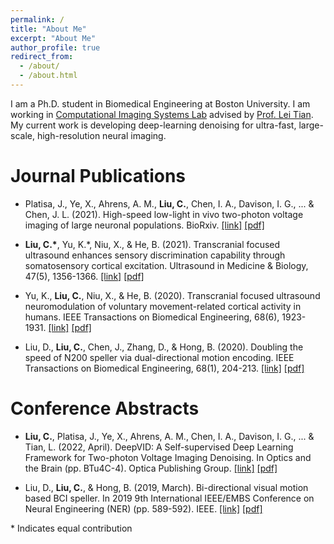 ```yaml
---
permalink: /
title: "About Me"
excerpt: "About Me"
author_profile: true
redirect_from: 
  - /about/
  - /about.html
---
```


I am a Ph.D. student in Biomedical Engineering at Boston University. I am working in [Computational Imaging Systems Lab](https://sites.bu.edu/tianlab/) advised by [Prof. Lei Tian](https://sites.bu.edu/tianlab/people/lei-tian/). My current work is developing deep-learning denoising for ultra-fast, large-scale, high-resolution neural imaging. 

# Journal Publications

* Platisa, J., Ye, X., Ahrens, A. M., **Liu, C.**, Chen, I. A., Davison, I. G., ... & Chen, J. L. (2021). High-speed low-light in vivo two-photon voltage imaging of large neuronal populations. BioRxiv. 
[[link]](https://www.biorxiv.org/content/10.1101/2021.12.07.471668v1)
[[pdf]](/files/Platisa_et_al_2021_High-Speed_Low-Light_In_Vivo_Two-Photon_Voltage_Imaging_of_Large_Neuronal_Populations.pdf)

* **Liu, C.\***, Yu, K.\*, Niu, X., & He, B. (2021). Transcranial focused ultrasound enhances sensory discrimination capability through somatosensory cortical excitation. Ultrasound in Medicine & Biology, 47(5), 1356-1366.
[[link]](https://www.sciencedirect.com/science/article/pii/S0301562921000508)
[[pdf]](/files/Liu_et_al_2021_Transcranial_Focused_Ultrasound_Enhances_Sensory_Discrimination_Capability.pdf)

* Yu, K., **Liu, C.**, Niu, X., & He, B. (2020). Transcranial focused ultrasound neuromodulation of voluntary movement-related cortical activity in humans. IEEE Transactions on Biomedical Engineering, 68(6), 1923-1931.
[[link]](https://ieeexplore.ieee.org/abstract/document/9226094)
[[pdf]](/files/Yu_et_al_2020_Transcrania_Focused_Ultrasound_Neuromodulation_of_Voluntary_Movement-Related_Cortical_Activity_in_Humans.pdf)

* Liu, D., **Liu, C.**, Chen, J., Zhang, D., & Hong, B. (2020). Doubling the speed of N200 speller via dual-directional motion encoding. IEEE Transactions on Biomedical Engineering, 68(1), 204-213.
[[link]](https://ieeexplore.ieee.org/abstract/document/9127797)
[[pdf]](/files/Liu_et_al_2020_Doubling_the_Speed_of_N200_Speller_via_Dual-Directional_Motion_Encoding.pdf)

# Conference Abstracts

*	**Liu, C.**, Platisa, J., Ye, X., Ahrens, A. M., Chen, I. A., Davison, I. G., ... & Tian, L. (2022, April). DeepVID: A Self-supervised Deep Learning Framework for Two-photon Voltage Imaging Denoising. In Optics and the Brain (pp. BTu4C-4). Optica Publishing Group.
[[link]](https://opg.optica.org/abstract.cfm?uri=BRAIN-2022-BTu4C.4)
[[pdf]](/files/Liu_et_al_2022_DeepVID.pdf)

*	Liu, D., **Liu, C.**, & Hong, B. (2019, March). Bi-directional visual motion based BCI speller. In 2019 9th International IEEE/EMBS Conference on Neural Engineering (NER) (pp. 589-592). IEEE.
[[link]](https://ieeexplore.ieee.org/abstract/document/8717075)
[[pdf]](/files/Liu_et_al_2019_Bi-directional_Visual_Motion_Based_BCI_Speller.pdf)

\* Indicates equal contribution
